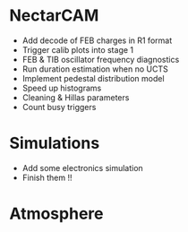 # NectarCAM

* Add decode of FEB charges in R1 format
* Trigger calib plots into stage 1
* FEB & TIB oscillator frequency diagnostics
* Run duration estimation when no UCTS
* Implement pedestal distribution model
* Speed up histograms
* Cleaning & Hillas parameters
* Count busy triggers

# Simulations

* Add some electronics simulation
* Finish them !!

# Atmosphere
